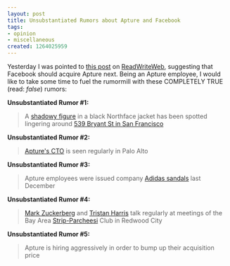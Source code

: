 ```yaml
--- 
layout: post
title: Unsubstantiated Rumors about Apture and Facebook
tags: 
- opinion
- miscellaneous
created: 1264025959
---
```

Yesterday I was pointed to [this post](http://www.readwriteweb.com/archives/who_should_facebook_acquire_next_mark_zuckerberg_w.php) on <a id="aptureLink_dnAh1RSm8g" href="http://www.crunchbase.com/company/readwriteweb">ReadWriteWeb</a>, suggesting that Facebook should acquire Apture next. Being an Apture employee, I would like to take some time to fuel the rumormill with these COMPLETELY TRUE (read: *false*) rumors:

**Unsubstantiated Rumor #1:**
<blockquote>A <a id="aptureLink_qY7grmRXt3" href="http://www.crunchbase.com/person/mark-zuckerberg">shadowy figure</a> in a black Northface jacket has been spotted lingering around <a id="aptureLink_IDCAQrIJgd" href="http://maps.google.com/maps?om=0&amp;iwloc=addr&amp;f=q&amp;ll=37.780134%2C-122.396744&amp;hl=en&amp;z=16&amp;ie=UTF8">539 Bryant St in San Francisco</a></blockquote>

**Unsubstantiated Rumor #2:**
<blockquote><a id="aptureLink_9miKozqEUo" href="http://www.crunchbase.com/person/can-sar">Apture's CTO</a> is seen regularly in Palo Alto</blockquote>

**Unsubstantiated Rumor #3:**
<blockquote>Apture employees were issued company <a id="aptureLink_DcTLIooB8f" href="http://www.flickr.com/photos/bradleypjohnson/53276326/">Adidas sandals</a> last December</blockquote> 

**Unsubstantiated Rumor #4:**
<blockquote><a id="aptureLink_52G491oPzb" href="http://www.crunchbase.com/person/mark-zuckerberg">Mark Zuckerberg</a> and <a id="aptureLink_WfiV1z3Akq" href="http://www.crunchbase.com/person/tristan-harris">Tristan Harris</a> talk regularly at meetings of the Bay Area <a id="aptureLink_QPJs7zlNBr" href="http://answers.yahoo.com/question/index?qid=20080218204614AAnhfjy">Strip-Parcheesi</a> Club in Redwood City</blockquote>

**Unsubstantiated Rumor #5:**
<blockquote>Apture is hiring aggressively in order to bump up their acquisition price</blockquote>
